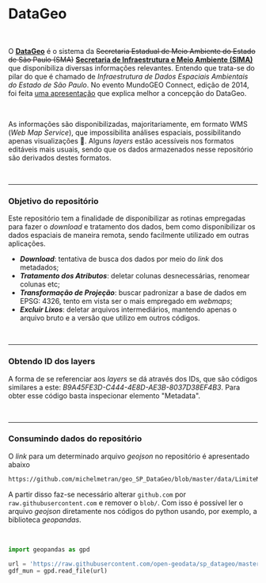 # DataGeo

<br>

O [**DataGeo**](http://datageo.ambiente.sp.gov.br/) é o sistema da ~~Secretaria Estadual de Meio Ambiente do Estado de São Paulo (SMA)~~ [**Secretaria de Infraestrutura e Meio Ambiente (SIMA)**](https://www.infraestruturameioambiente.sp.gov.br) que disponibiliza diversas informações relevantes. Entendo que trata-se do pilar do que é chamado de *Infraestrutura de Dados Espaciais Ambientais do Estado de São Paulo*. No evento MundoGEO Connect, edição de 2014, foi feita [uma apresentação](https://mundogeoconnect.com/2014/arquivos/palestras/9_mai-a-arlete-ohata.pdf) que explica melhor a concepção do DataGeo.

<br>

As informações são disponibilizadas, majoritariamente, em formato WMS (*Web Map Service*), que impossibilita análises espaciais, possibilitando apenas visualizações :poop:. Alguns *layers* estão acessíveis nos formatos editáveis mais usuais, sendo que os dados armazenados nesse repositório são derivados destes formatos.

<br>

----

### Objetivo do repositório

Este repositório tem a finalidade de disponibilizar as rotinas empregadas para fazer o *download* e tratamento dos dados, bem como disponibilizar os dados espaciais de maneira remota, sendo facilmente utilizado em outras aplicações.

- ***Download***: tentativa de busca dos dados por meio do *link* dos metadados;
- ***Tratamento dos Atributos***: deletar colunas desnecessárias, renomear colunas etc;
- ***Transformação de Projeção***: buscar padronizar a base de dados em EPSG: 4326, tento em vista ser o mais empregado em *webmaps*;
- ***Excluir Lixos***: deletar arquivos intermediários, mantendo apenas o arquivo bruto e a versão que utilizo em outros códigos.

<br>

----

### Obtendo ID dos layers

A forma de se referenciar aos *layers* se dá através dos IDs, que são códigos similares a este: *B9A45FE3D-C444-4E8D-AE3B-8037D38EF4B3*.
Para obter esse código basta inspecionar elemento "Metadata".

<br>

----

### Consumindo dados do repositório

O *link* para um determinado arquivo *geojson* no repositório é apresentado abaixo

```bash
https://github.com/michelmetran/geo_SP_DataGeo/blob/master/data/LimiteMunicipal.geojson
```

A partir disso faz-se necessário alterar `github.com` por `raw.githubusercontent.com` e remover o `blob/`. Com isso é possível ler o arquivo *geojson* diretamente nos códigos do python usando, por exemplo, a biblioteca *geopandas*.

<br>

```python
import geopandas as gpd

url = 'https://raw.githubusercontent.com/open-geodata/sp_datageo/master/data/LimiteMunicipal.geojson'
gdf_mun = gpd.read_file(url)
```
